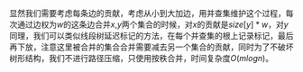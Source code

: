 显然我们需要考虑每条边的贡献，考虑从小到大加边，用并查集维护这个过程，每次通过边权为$w$的这条边合并$x$,$y$两个集合的时候，对$x$的贡献是$size[y] * w$，对$y$同理，我们可以类似线段树延迟标记的方法，在每个并查集的根上记录标记，最后再下放，注意这里被合并的集合合并需要减去另一个集合的贡献，同时为了不破坏树形结构，我们不进行路径压缩，只使用按秩合并，时间复杂度$O(mlogn)$。